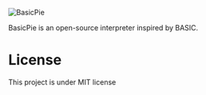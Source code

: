 ![BasicPie](https://github.com/user-attachments/assets/a70c16ab-f026-419b-b9c9-2cf411e651f9)


BasicPie is an open-source interpreter inspired by BASIC.

# License
This project is under MIT license
